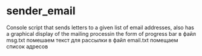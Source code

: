 # sender_email
Console script that sends letters to a given list of email addresses, 
also has a graphical display of the mailing processin the form of progress bar
в файл msg.txt помешаем текст для рассылки 
в файл email.txt помещаем список адресов 
